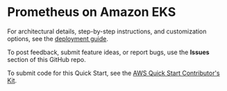# Prometheus on Amazon EKS

For architectural details, step-by-step instructions, and customization options, see the [deployment guide](https://fwd.aws/Vg3zp).

To post feedback, submit feature ideas, or report bugs, use the **Issues** section of this GitHub repo. 

To submit code for this Quick Start, see the [AWS Quick Start Contributor's Kit](https://aws-quickstart.github.io/).
